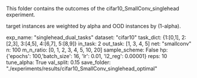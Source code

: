This folder contains the outcomes of the cifar10_SmallConv_singlehead experiment.

target instances are weighted by alpha and OOD instances by (1-alpha).

exp_name: "singlehead_dual_tasks"
dataset: "cifar10"
task_dict: {1:[0,1], 2:[2,3], 3:[4,5], 4:[6,7], 5:[8,9]}
in_task: 2
out_task: [1, 3, 4, 5]
net: "smallconv"
n: 100
m_n_ratio: [0, 1, 2, 3, 4, 5, 10, 20]
sample_scheme: False
hp: {'epochs': 100,'batch_size': 16, 'lr': 0.01, 'l2_reg': 0.00001}
reps: 10
tune_alpha: True
val_split: 0.15
save_folder: "./experiments/results/cifar10_SmallConv_singlehead_optimal"
